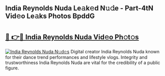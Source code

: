## India Reynolds Nuda Le𝚊k𝚎d N𝚞𝚍e - Part-4tN Vid𝚎o Le𝚊ks Photos BpddG

# <h2><a href="http://fbf4djb.evod.top/?m=India+Reynolds+Nuda">🔗 👉🔴 India Reynolds Nuda Vid𝚎o Ph𝚘t𝚘s</a></h2>

[![India Reynolds Nuda N𝚞d𝚎s](https://i.imgur.com/8V9OHl7.gif)](http://fbf4djb.evod.top/?m=India+Reynolds+Nuda)
Digital creator India Reynolds Nuda known for their dance trend performances and lifestyle vlogs. Integrity and trustworthiness India Reynolds Nuda are vital for the credibility of a public figure. 

